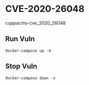 # CVE-2020-26048

cuppacms-cve_2020_26048

## Run Vuln

```
docker-compose up -d
```

## Stop Vuln

```
docker-compose down -v
```

